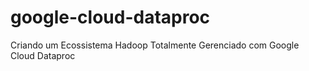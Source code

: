 # google-cloud-dataproc
Criando um Ecossistema Hadoop Totalmente Gerenciado com Google Cloud Dataproc
